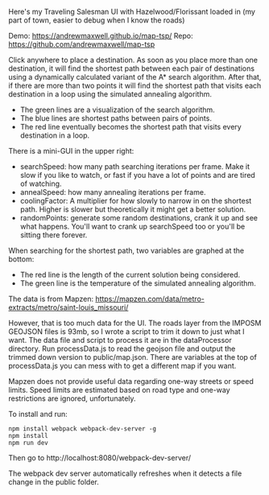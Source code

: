 Here's my Traveling Salesman UI with Hazelwood/Florissant loaded in (my part of town, easier to debug when I know the roads)

Demo: https://andrewmaxwell.github.io/map-tsp/
Repo: https://github.com/andrewmaxwell/map-tsp

Click anywhere to place a destination. As soon as you place more than one destination, it will find the shortest path between each pair of destinations using a dynamically calculated variant of the A* search algorithm. After that, if there are more than two points it will find the shortest path that visits each destination in a loop using the simulated annealing algorithm.

* The green lines are a visualization of the search algorithm.
* The blue lines are shortest paths between pairs of points.
* The red line eventually becomes the shortest path that visits every destination in a loop.

There is a mini-GUI in the upper right:
* searchSpeed: how many path searching iterations per frame. Make it slow if you like to watch, or fast if you have a lot of points and are tired of watching.
* annealSpeed: how many annealing iterations per frame.
* coolingFactor: A multiplier for how slowly to narrow in on the shortest path. Higher is slower but theoretically it might get a better solution.
* randomPoints: generate some random destinations, crank it up and see what happens. You'll want to crank up searchSpeed too or you'll be sitting there forever.

When searching for the shortest path, two variables are graphed at the bottom:
* The red line is the length of the current solution being considered.
* The green line is the temperature of the simulated annealing algorithm.

The data is from Mapzen: https://mapzen.com/data/metro-extracts/metro/saint-louis_missouri/

However, that is too much data for the UI. The roads layer from the IMPOSM GEOJSON files is 93mb, so I wrote a script to trim it down to just what I want. The data file and script to process it are in the dataProcessor directory. Run processData.js to read the geojson file and output the trimmed down version to public/map.json. There are variables at the top of processData.js you can mess with to get a different map if you want.

Mapzen does not provide useful data regarding one-way streets or speed limits. Speed limits are estimated based on road type and one-way restrictions are ignored, unfortunately.

To install and run:
```
npm install webpack webpack-dev-server -g
npm install
npm run dev
```

Then go to http://localhost:8080/webpack-dev-server/

The webpack dev server automatically refreshes when it detects a file change in the public folder.
